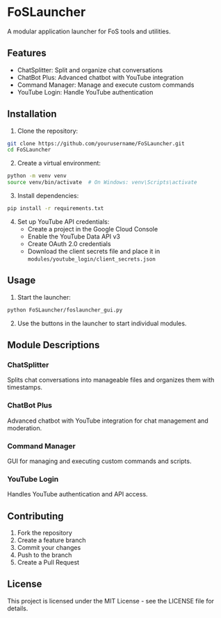 # FoSLauncher

A modular application launcher for FoS tools and utilities.

## Features

- ChatSplitter: Split and organize chat conversations
- ChatBot Plus: Advanced chatbot with YouTube integration
- Command Manager: Manage and execute custom commands
- YouTube Login: Handle YouTube authentication

## Installation

1. Clone the repository:
```bash
git clone https://github.com/yourusername/FoSLauncher.git
cd FoSLauncher
```

2. Create a virtual environment:
```bash
python -m venv venv
source venv/bin/activate  # On Windows: venv\Scripts\activate
```

3. Install dependencies:
```bash
pip install -r requirements.txt
```

4. Set up YouTube API credentials:
   - Create a project in the Google Cloud Console
   - Enable the YouTube Data API v3
   - Create OAuth 2.0 credentials
   - Download the client secrets file and place it in `modules/youtube_login/client_secrets.json`

## Usage

1. Start the launcher:
```bash
python FoSLauncher/foslauncher_gui.py
```

2. Use the buttons in the launcher to start individual modules.

## Module Descriptions

### ChatSplitter
Splits chat conversations into manageable files and organizes them with timestamps.

### ChatBot Plus
Advanced chatbot with YouTube integration for chat management and moderation.

### Command Manager
GUI for managing and executing custom commands and scripts.

### YouTube Login
Handles YouTube authentication and API access.

## Contributing

1. Fork the repository
2. Create a feature branch
3. Commit your changes
4. Push to the branch
5. Create a Pull Request

## License

This project is licensed under the MIT License - see the LICENSE file for details. 